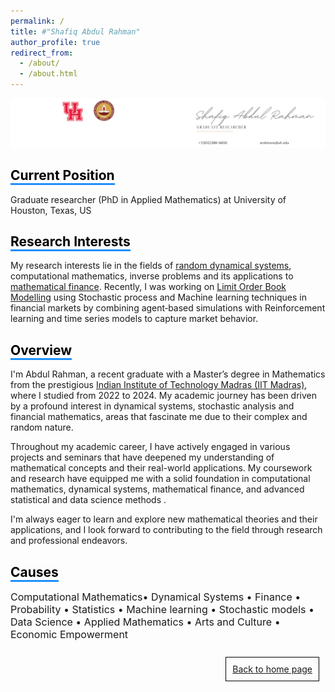 ```yaml
---
permalink: /
title: #"Shafiq Abdul Rahman"
author_profile: true
redirect_from: 
  - /about/
  - /about.html
---
```

![Image Alt Text](/images/55.jpg)

<!-- Comment this line -->
## <span style="border-bottom: 3px solid #1E90FF; color: black;">Current Position</span>
Graduate researcher (PhD in Applied Mathematics) at University of Houston, Texas, US

## <span style="border-bottom: 3px solid #1E90FF; color: black;">Research Interests</span>
My research interests lie in the fields of [random dynamical systems](https://en.wikipedia.org/wiki/Random_dynamical_system), computational mathematics, inverse problems and its applications to [mathematical finance](https://en.wikipedia.org/wiki/Mathematical_finance). Recently, I was working on [Limit Order Book Modelling](https://www.5minutefinance.org/concepts/the-limit-order-book) using Stochastic process and Machine learning techniques in financial markets by combining agent‑based simulations  with Reinforcement learning and time series models to capture market behavior.          
 
## <span style="border-bottom: 3px solid #1E90FF; color: black;">Overview</span>
 I'm Abdul Rahman, a recent graduate with a Master’s degree in Mathematics from the prestigious [Indian Institute of Technology Madras (IIT Madras)](https://www.iitm.ac.in/), where I studied from 2022 to 2024. My academic journey has been driven by a profound interest in dynamical systems, stochastic analysis and financial mathematics, areas that fascinate me due to their complex and random nature.

Throughout my academic career, I have actively engaged in various projects and seminars that have deepened my understanding of mathematical concepts and their real-world applications. My coursework and research have equipped me with a solid foundation in computational mathematics, dynamical systems, mathematical finance, and advanced statistical and data science methods .

I'm always eager to learn and explore new mathematical theories and their applications, and I look forward to contributing to the field through research and professional endeavors.


<!-- ## Get in touch
- Email: [arahmans@uh.edu](arahmans@uh.edu)
- LinkedIn: [Abdul Rahman](https://www.linkedin.com/in/abdul-rahman-s/) -->

## <span style="border-bottom: 3px solid #1E90FF; color: black;">Causes</span>
<p style="font-size:16px;"> Computational Mathematics• Dynamical Systems • Finance • Probability • Statistics • Machine learning • Stochastic models •  Data Science • Applied Mathematics  • Arts and Culture • Economic Empowerment</p>

<div style="border: 1px solid black; padding: 10px; margin: 10px; display: inline-block; float: right;">
  <a href="https://sites.google.com/view/shafiq-abdulrahman-iitm/home">Back to home page</a>
</div>


